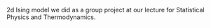 2d Ising model we did as a group project at our lecture for Statistical Physics and Thermodynamics.
